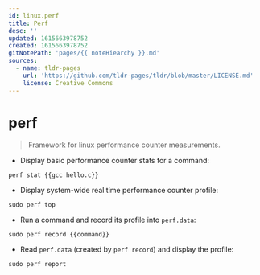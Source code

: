 ```yaml
---
id: linux.perf
title: Perf
desc: ''
updated: 1615663978752
created: 1615663978752
gitNotePath: 'pages/{{ noteHiearchy }}.md'
sources:
  - name: tldr-pages
    url: 'https://github.com/tldr-pages/tldr/blob/master/LICENSE.md'
    license: Creative Commons
---
```

# perf

> Framework for linux performance counter measurements.

- Display basic performance counter stats for a command:

`perf stat {{gcc hello.c}}`

- Display system-wide real time performance counter profile:

`sudo perf top`

- Run a command and record its profile into `perf.data`:

`sudo perf record {{command}}`

- Read `perf.data` (created by `perf record`) and display the profile:

`sudo perf report`

